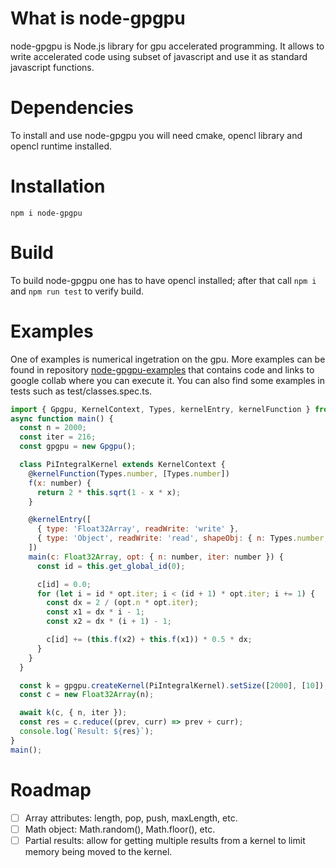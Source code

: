 # What is node-gpgpu

node-gpgpu is Node.js library for gpu accelerated programming. It allows to write accelerated code using subset of javascript and use it as standard javascript functions.

# Dependencies

To install and use node-gpgpu you will need cmake, opencl library and opencl runtime installed.

# Installation

`npm i node-gpgpu`

# Build

To build node-gpgpu one has to have opencl installed; after that call `npm i` and `npm run test` to verify build.

# Examples
One of examples is numerical ingetration on the gpu. More examples can be found in repository [node-gpgpu-examples](https://github.com/JaroslawPokropinski/node-gpgpu-examples) that contains code and links to google collab where you can execute it. You can also find some examples in tests such as test/classes.spec.ts.

```javascript
import { Gpgpu, KernelContext, Types, kernelEntry, kernelFunction } from 'node-gpgpu';
async function main() {
  const n = 2000;
  const iter = 216;
  const gpgpu = new Gpgpu();

  class PiIntegralKernel extends KernelContext {
    @kernelFunction(Types.number, [Types.number])
    f(x: number) {
      return 2 * this.sqrt(1 - x * x);
    }

    @kernelEntry([
      { type: 'Float32Array', readWrite: 'write' },
      { type: 'Object', readWrite: 'read', shapeObj: { n: Types.number, iter: Types.number } },
    ])
    main(c: Float32Array, opt: { n: number, iter: number }) {
      const id = this.get_global_id(0);

      c[id] = 0.0;
      for (let i = id * opt.iter; i < (id + 1) * opt.iter; i += 1) {
        const dx = 2 / (opt.n * opt.iter);
        const x1 = dx * i - 1;
        const x2 = dx * (i + 1) - 1;

        c[id] += (this.f(x2) + this.f(x1)) * 0.5 * dx;
      }
    }
  }

  const k = gpgpu.createKernel(PiIntegralKernel).setSize([2000], [10]);
  const c = new Float32Array(n);

  await k(c, { n, iter });
  const res = c.reduce((prev, curr) => prev + curr);
  console.log(`Result: ${res}`);
}
main();
```
# Roadmap
- [ ] Array attributes: length, pop, push, maxLength, etc.
- [ ] Math object: Math.random(), Math.floor(), etc.
- [ ] Partial results: allow for getting multiple results from a kernel to limit memory being moved to the kernel.
